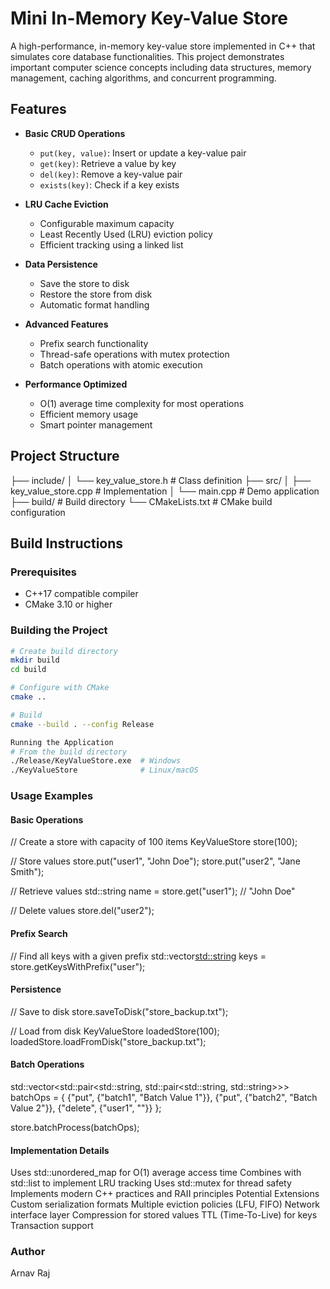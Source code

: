# Mini In-Memory Key-Value Store

A high-performance, in-memory key-value store implemented in C++ that simulates core database functionalities. This project demonstrates important computer science concepts including data structures, memory management, caching algorithms, and concurrent programming.

## Features

- **Basic CRUD Operations**
  - `put(key, value)`: Insert or update a key-value pair
  - `get(key)`: Retrieve a value by key
  - `del(key)`: Remove a key-value pair
  - `exists(key)`: Check if a key exists

- **LRU Cache Eviction**
  - Configurable maximum capacity
  - Least Recently Used (LRU) eviction policy
  - Efficient tracking using a linked list

- **Data Persistence**
  - Save the store to disk
  - Restore the store from disk
  - Automatic format handling

- **Advanced Features**
  - Prefix search functionality
  - Thread-safe operations with mutex protection
  - Batch operations with atomic execution

- **Performance Optimized**
  - O(1) average time complexity for most operations
  - Efficient memory usage
  - Smart pointer management

## Project Structure
├── include/ │ └── key_value_store.h # Class definition ├── src/ │ ├── key_value_store.cpp # Implementation │ └── main.cpp # Demo application ├── build/ # Build directory └── CMakeLists.txt # CMake build configuration


## Build Instructions

### Prerequisites

- C++17 compatible compiler
- CMake 3.10 or higher

### Building the Project

```bash
# Create build directory
mkdir build
cd build

# Configure with CMake
cmake ..

# Build
cmake --build . --config Release

Running the Application
# From the build directory
./Release/KeyValueStore.exe  # Windows
./KeyValueStore              # Linux/macOS
```
### Usage Examples
#### Basic Operations

// Create a store with capacity of 100 items
KeyValueStore store(100);

// Store values
store.put("user1", "John Doe");
store.put("user2", "Jane Smith");

// Retrieve values
std::string name = store.get("user1");  // "John Doe"

// Delete values
store.del("user2");

#### Prefix Search
// Find all keys with a given prefix
std::vector<std::string> keys = store.getKeysWithPrefix("user");

#### Persistence
// Save to disk
store.saveToDisk("store_backup.txt");

// Load from disk
KeyValueStore loadedStore(100);
loadedStore.loadFromDisk("store_backup.txt");

#### Batch Operations
std::vector<std::pair<std::string, std::pair<std::string, std::string>>> batchOps = {
    {"put", {"batch1", "Batch Value 1"}},
    {"put", {"batch2", "Batch Value 2"}},
    {"delete", {"user1", ""}}
};

store.batchProcess(batchOps);


#### Implementation Details
Uses std::unordered_map for O(1) average access time
Combines with std::list to implement LRU tracking
Uses std::mutex for thread safety
Implements modern C++ practices and RAII principles
Potential Extensions
Custom serialization formats
Multiple eviction policies (LFU, FIFO)
Network interface layer
Compression for stored values
TTL (Time-To-Live) for keys
Transaction support

### Author
Arnav Raj
